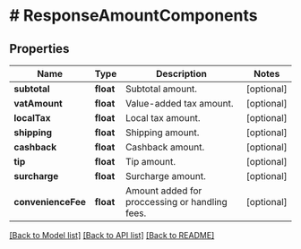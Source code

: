 # # ResponseAmountComponents

## Properties

Name | Type | Description | Notes
------------ | ------------- | ------------- | -------------
**subtotal** | **float** | Subtotal amount. | [optional] 
**vatAmount** | **float** | Value-added tax amount. | [optional] 
**localTax** | **float** | Local tax amount. | [optional] 
**shipping** | **float** | Shipping amount. | [optional] 
**cashback** | **float** | Cashback amount. | [optional] 
**tip** | **float** | Tip amount. | [optional] 
**surcharge** | **float** | Surcharge amount. | [optional] 
**convenienceFee** | **float** | Amount added for proccessing or handling fees. | [optional] 

[[Back to Model list]](../../README.md#documentation-for-models) [[Back to API list]](../../README.md#documentation-for-api-endpoints) [[Back to README]](../../README.md)


